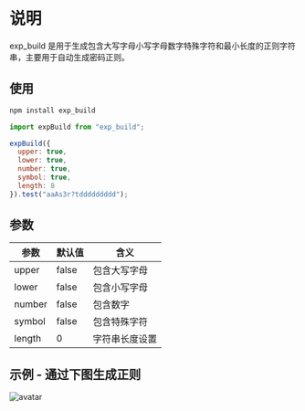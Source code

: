 # 说明

exp_build 是用于生成包含大写字母小写字母数字特殊字符和最小长度的正则字符串，主要用于自动生成密码正则。

## 使用

```bash
npm install exp_build
```

```javascript
import expBuild from "exp_build";

expBuild({
  upper: true,
  lower: true,
  number: true,
  symbol: true,
  length: 8
}).test("aaAs3r?tddddddddd");
```

## 参数

| 参数   | 默认值 | 含义           |
| ------ | ------ | -------------- |
| upper  | false  | 包含大写字母   |
| lower  | false  | 包含小写字母   |
| number | false  | 包含数字       |
| symbol | false  | 包含特殊字符   |
| length | 0      | 字符串长度设置 |

## 示例 - 通过下图生成正则

![avatar](https://cdn.ihotel.cn/assets/exp_build.jpg)
